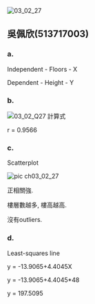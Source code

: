 
![03_02_27](https://github.com/user-attachments/assets/ed5fef4f-0487-419e-8518-b0077d14f89c)

## 吳佩欣(513717003)

### a.

Independent -	Floors - X

Dependent	- Height - Y

### b.

![03_02_Q27 計算式](https://github.com/user-attachments/assets/3ffde615-7c03-4c02-82de-3c856ec1ac75)

r =	0.9566 

### c.

Scatterplot

![pic ch03_02_27](https://github.com/user-attachments/assets/1d2b33ce-0714-47c4-a82e-32b91506e475)

正相關強.

樓層數越多, 樓高越高.

沒有outliers.

### d.
Least-squares line

y = -13.9065+4.4045X

y = -13.9065+4.4045*48

y = 197.5095

